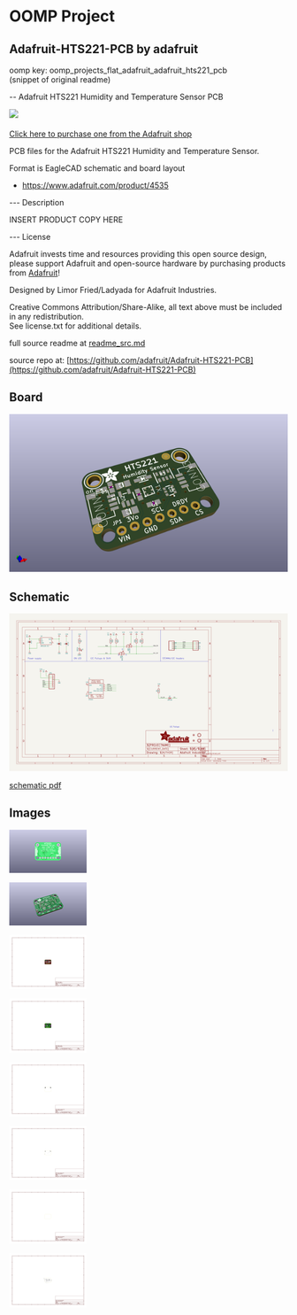 # OOMP Project  
## Adafruit-HTS221-PCB  by adafruit  
  
oomp key: oomp_projects_flat_adafruit_adafruit_hts221_pcb  
(snippet of original readme)  
  
-- Adafruit HTS221 Humidity and Temperature Sensor PCB  
  
<a href="http://www.adafruit.com/products/4535"><img src="assets/board.png?raw=true" width="500px"><br/>  
Click here to purchase one from the Adafruit shop</a>  
  
PCB files for the Adafruit HTS221 Humidity and Temperature Sensor.   
  
Format is EagleCAD schematic and board layout  
* https://www.adafruit.com/product/4535  
  
--- Description  
  
INSERT PRODUCT COPY HERE  
  
--- License  
  
Adafruit invests time and resources providing this open source design, please support Adafruit and open-source hardware by purchasing products from [Adafruit](https://www.adafruit.com)!  
  
Designed by Limor Fried/Ladyada for Adafruit Industries.  
  
Creative Commons Attribution/Share-Alike, all text above must be included in any redistribution.   
See license.txt for additional details.  
  
  full source readme at [readme_src.md](readme_src.md)  
  
source repo at: [https://github.com/adafruit/Adafruit-HTS221-PCB](https://github.com/adafruit/Adafruit-HTS221-PCB)  
## Board  
  
[![working_3d.png](working_3d_600.png)](working_3d.png)  
## Schematic  
  
[![working_schematic.png](working_schematic_600.png)](working_schematic.png)  
  
[schematic pdf](working_schematic.pdf)  
## Images  
  
[![working_3D_bottom.png](working_3D_bottom_140.png)](working_3D_bottom.png)  
  
[![working_3D_top.png](working_3D_top_140.png)](working_3D_top.png)  
  
[![working_assembly_page_01.png](working_assembly_page_01_140.png)](working_assembly_page_01.png)  
  
[![working_assembly_page_02.png](working_assembly_page_02_140.png)](working_assembly_page_02.png)  
  
[![working_assembly_page_03.png](working_assembly_page_03_140.png)](working_assembly_page_03.png)  
  
[![working_assembly_page_04.png](working_assembly_page_04_140.png)](working_assembly_page_04.png)  
  
[![working_assembly_page_05.png](working_assembly_page_05_140.png)](working_assembly_page_05.png)  
  
[![working_assembly_page_06.png](working_assembly_page_06_140.png)](working_assembly_page_06.png)  
